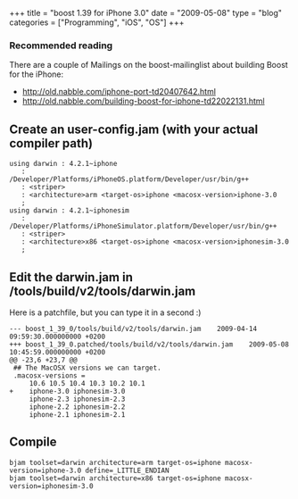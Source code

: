 +++
title = "boost 1.39 for iPhone 3.0"
date  = "2009-05-08"
type = "blog"
categories = ["Programming", "iOS", "OS"]
+++

### Recommended reading

There are a couple of Mailings on the boost-mailinglist about building Boost for the iPhone:

* <http://old.nabble.com/iphone-port-td20407642.html>
* <http://old.nabble.com/building-boost-for-iphone-td22022131.html>

<!--more-->

## Create an user-config.jam (with your actual compiler path)

~~~~
using darwin : 4.2.1~iphone
   :
/Developer/Platforms/iPhoneOS.platform/Developer/usr/bin/g++
   : <striper>
   : <architecture>arm <target-os>iphone <macosx-version>iphone-3.0
   ;
using darwin : 4.2.1~iphonesim
   :
/Developer/Platforms/iPhoneSimulator.platform/Developer/usr/bin/g++
   : <striper>
   : <architecture>x86 <target-os>iphone <macosx-version>iphonesim-3.0
   ;
~~~~

## Edit the darwin.jam in /tools/build/v2/tools/darwin.jam

Here is a patchfile, but you can type it in a second :)

~~~~
--- boost_1_39_0/tools/build/v2/tools/darwin.jam    2009-04-14 09:59:30.000000000 +0200
+++ boost_1_39_0.patched/tools/build/v2/tools/darwin.jam    2009-05-08 10:45:59.000000000 +0200
@@ -23,6 +23,7 @@
 ## The MacOSX versions we can target.
 .macosx-versions =
     10.6 10.5 10.4 10.3 10.2 10.1
+    iphone-3.0 iphonesim-3.0
     iphone-2.3 iphonesim-2.3
     iphone-2.2 iphonesim-2.2
     iphone-2.1 iphonesim-2.1
~~~~

## Compile

~~~~
bjam toolset=darwin architecture=arm target-os=iphone macosx-version=iphone-3.0 define=_LITTLE_ENDIAN
bjam toolset=darwin architecture=x86 target-os=iphone macosx-version=iphonesim-3.0
~~~~
